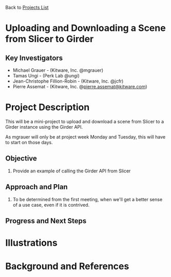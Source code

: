 Back to [Projects List](../../README.md#ProjectsList)

# Uploading and Downloading a Scene from Slicer to Girder

## Key Investigators

- Michael Grauer - (Kitware, Inc. @mgrauer)
- Tamas Ungi - (Perk Lab @ungi)
- Jean-Christophe Fillion-Robin - (Kitware, Inc. @jcfr)
- Pierre Assemat - (Kitware, Inc. @pierre.assemat@kitware.com)

# Project Description

This will be a mini-project to upload and download a scene from Slicer to a Girder instance using the Girder API.

As mgrauer will only be at project week Monday and Tuesday, this will have to start on those days.

## Objective

1. Provide an example of calling the Girder API from Slicer

## Approach and Plan

1. To be determined from the first meeting, when we'll get a better sense of a use case, even if it is contrived.

## Progress and Next Steps

<!--Describe progress and next steps in a few bullet points as you are making progress.-->

# Illustrations

<!--Add pictures and links to videos that demonstrate what has been accomplished.-->


# Background and References

